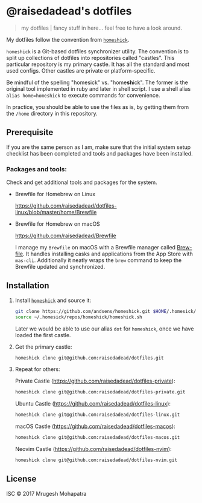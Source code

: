 # @raisedadead's dotfiles

> my dotfiles | fancy stuff in here... feel free to have a look around.

My dotfiles follow the convention from [`homeshick`](https://github.com/andsens/homeshick).

`homeshick` is a Git-based dotfiles synchronizer utility. The convention is to split up collections of dotfiles into repositories called "castles". This particular repository is my primary castle. It has all the standard and most used configs. Other castles are private or platform-specific.

Be mindful of the spelling "homesick" vs. "home**sh**ick". The former is the original tool implemented in ruby and later in shell script. I use a shell alias `alias home=homeshick` to execute commands for convenience.

In practice, you should be able to use the files as is, by getting them from the `/home` directory in this repository.

## Prerequisite

If you are the same person as I am, make sure that the initial system setup checklist has been completed and tools and packages have been installed.

### Packages and tools:

Check and get additional tools and packages for the system.

- Brewfile for Homebrew on Linux

  <https://github.com/raisedadead/dotfiles-linux/blob/master/home/Brewfile>

- Brewfile for Homebrew on macOS

  <https://github.com/raisedadead/Brewfile>

  I manage my `Brewfile` on macOS with a Brewfile manager called [Brew-file](https://github.com/rcmdnk/homebrew-file). It handles installing casks and applications from the App Store with `mas-cli`. Additionally it neatly wraps the `brew` command to keep the Brewfile updated and synchronized.

## Installation

1. Install [`homeshick`](https://github.com/andsens/homeshick) and source it:

   ```bash
   git clone https://github.com/andsens/homeshick.git $HOME/.homesick/repos/homeshick
   source ~/.homesick/repos/homeshick/homeshick.sh
   ```

   Later we would be able to use our alias `dot` for `homeshick`, once we have loaded the first castle.

2. Get the primary castle:

   ```bash
   homeshick clone git@github.com:raisedadead/dotfiles.git
   ```

3. Repeat for others:

   Private Castle (<https://github.com/raisedadead/dotfiles-private>):

   ```bash
   homeshick clone git@github.com:raisedadead/dotfiles-private.git
   ```

   Ubuntu Castle (<https://github.com/raisedadead/dotfiles-linux>):

   ```bash
   homeshick clone git@github.com:raisedadead/dotfiles-linux.git
   ```

   macOS Castle (<https://github.com/raisedadead/dotfiles-macos>):

   ```bash
   homeshick clone git@github.com:raisedadead/dotfiles-macos.git
   ```
   
   Neovim Castle (<https://github.com/raisedadead/dotfiles-nvim>):

   ```bash
   homeshick clone git@github.com:raisedadead/dotfiles-nvim.git
   ```

## License

ISC © 2017 Mrugesh Mohapatra
